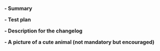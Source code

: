 <!--
Thanks for submitting a pull request!

Please make sure you've read and understood our contributing guidelines;
https://github.com/netlify/victor-hugo/blob/master/CONTRIBUTING.md

If this is a bug fix, make sure your description includes "fixes #xxxx", or
"closes #xxxx", where #xxxx is the issue number.

Please provide enough information so that others can review your pull request.
The first three fields are mandatory:
-->

**- Summary**


<!--
Explain the **motivation** for making this change.
What existing problem does the pull request solve?
-->

**- Test plan**


<!--
Demonstrate the code is solid.
Example: The exact commands you ran and their output, screenshots / videos if the pull request changes UI.
-->

**- Description for the changelog**


<!--
Write a short (one line) summary that describes the changes in this
pull request for inclusion in the changelog:
-->

**- A picture of a cute animal (not mandatory but encouraged)**

